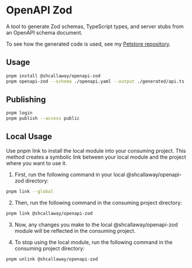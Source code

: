 # OpenAPI Zod

A tool to generate Zod schemas, TypeScript types, and server stubs from an OpenAPI schema document.

To see how the generated code is used, see my [Petstore repository](https://github.com/shcallaway/petstore).

## Usage

```bash
pnpm install @shcallaway/openapi-zod
pnpm openapi-zod --schema ./openapi.yaml --output ./generated/api.ts
```

## Publishing

```bash
pnpm login
pnpm publish --access public
```

## Local Usage

Use pnpm link to install the local module into your consuming project. This method creates a symbolic link between your local module and the project where you want to use it.

1. First, run the following command in your local @shcallaway/openapi-zod directory:

```bash
pnpm link --global
```

2. Then, run the following command in the consuming project directory:

```bash
pnpm link @shcallaway/openapi-zod
```

3. Now, any changes you make to the local @shcallaway/openapi-zod module will be reflected in the consuming project.

4. To stop using the local module, run the following command in the consuming project directory:

```bash
pnpm unlink @shcallaway/openapi-zod
```
